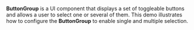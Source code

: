 **ButtonGroup** is a UI component that displays a set of toggleable buttons and allows a user to select one or several of them. This demo illustrates how to configure the **ButtonGroup** to enable single and multiple selection.
